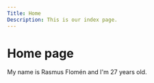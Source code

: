 ```yaml
---
Title: Home
Description: This is our index page.
---
```


Home page
==========================

My name is Rasmus Flomén and I'm 27  years old.
